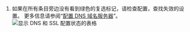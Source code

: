1. 如果在所有条目旁边没有看到绿色的复选标记，请检查配置，查找失效的设置。 更多信息请参阅“[配置 DNS 域名服务器](/enterprise/admin/guides/installation/configuring-dns-nameservers/)”。 ![显示 DNS 和 SSL 配置状态的表格](/assets/images/enterprise/management-console/domain-dns-ssl-settings-check.png)
